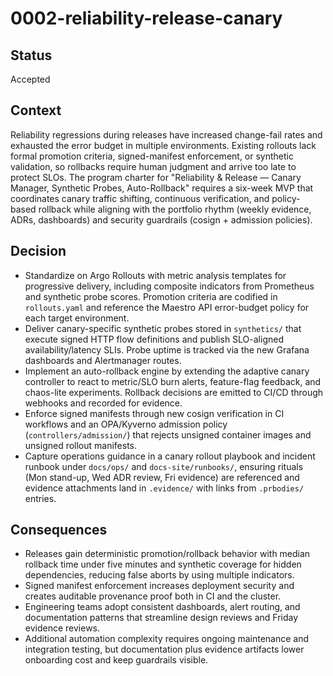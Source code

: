 # 0002-reliability-release-canary

## Status

Accepted

## Context

Reliability regressions during releases have increased change-fail rates and exhausted the
error budget in multiple environments. Existing rollouts lack formal promotion criteria,
signed-manifest enforcement, or synthetic validation, so rollbacks require human judgment and
arrive too late to protect SLOs. The program charter for "Reliability & Release — Canary
Manager, Synthetic Probes, Auto-Rollback" requires a six-week MVP that coordinates canary
traffic shifting, continuous verification, and policy-based rollback while aligning with the
portfolio rhythm (weekly evidence, ADRs, dashboards) and security guardrails (cosign +
admission policies).

## Decision

- Standardize on Argo Rollouts with metric analysis templates for progressive delivery,
  including composite indicators from Prometheus and synthetic probe scores. Promotion criteria
  are codified in `rollouts.yaml` and reference the Maestro API error-budget policy for each
  target environment.
- Deliver canary-specific synthetic probes stored in `synthetics/` that execute
  signed HTTP flow definitions and publish SLO-aligned availability/latency SLIs. Probe uptime
  is tracked via the new Grafana dashboards and Alertmanager routes.
- Implement an auto-rollback engine by extending the adaptive canary controller to react to
  metric/SLO burn alerts, feature-flag feedback, and chaos-lite experiments. Rollback decisions
  are emitted to CI/CD through webhooks and recorded for evidence.
- Enforce signed manifests through new cosign verification in CI workflows and an OPA/Kyverno
  admission policy (`controllers/admission/`) that rejects unsigned container images and
  unsigned rollout manifests.
- Capture operations guidance in a canary rollout playbook and incident runbook under
  `docs/ops/` and `docs-site/runbooks/`, ensuring rituals (Mon stand-up, Wed ADR review, Fri
  evidence) are referenced and evidence attachments land in `.evidence/` with links from
  `.prbodies/` entries.

## Consequences

- Releases gain deterministic promotion/rollback behavior with median rollback time under
  five minutes and synthetic coverage for hidden dependencies, reducing false aborts by using
  multiple indicators.
- Signed manifest enforcement increases deployment security and creates auditable provenance
  proof both in CI and the cluster.
- Engineering teams adopt consistent dashboards, alert routing, and documentation patterns that
  streamline design reviews and Friday evidence reviews.
- Additional automation complexity requires ongoing maintenance and integration testing, but
  documentation plus evidence artifacts lower onboarding cost and keep guardrails visible.
